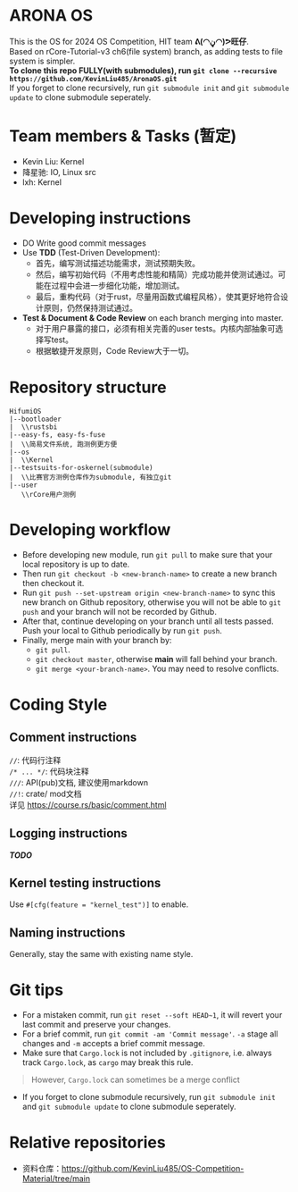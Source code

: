 # ARONA OS
This is the OS for 2024 OS Competition, HIT team **ᕕ(◠ڼ◠)ᕗ旺仔**.  
Based on rCore-Tutorial-v3 ch6(file system) branch, as adding tests to file system is simpler.  
**To clone this repo FULLY(with submodules), run `git clone --recursive https://github.com/KevinLiu485/AronaOS.git`**  
If you forget to clone recursively, run `git submodule init` and `git submodule update` to clone submodule seperately.
# Team members & Tasks (暂定)
- Kevin Liu: Kernel
- 降星驰: IO, Linux src
- lxh: Kernel
# Developing instructions
- DO Write good commit messages
- Use **TDD** (Test-Driven Development): 
  - 首先，编写测试描述功能需求，测试预期失败。
  - 然后，编写初始代码（不用考虑性能和精简）完成功能并使测试通过。可能在过程中会进一步细化功能，增加测试。
  - 最后，重构代码（对于rust，尽量用函数式编程风格），使其更好地符合设计原则，仍然保持测试通过。
- **Test & Document & Code Review** on each branch merging into master.
  - 对于用户暴露的接口，必须有相关完善的user tests。内核内部抽象可选择写test。
  - 根据敏捷开发原则，Code Review大于一切。
# Repository structure
```
HifumiOS
|--bootloader
|  \\rustsbi
|--easy-fs, easy-fs-fuse
|  \\简易文件系统, 跑测例更方便
|--os
|  \\Kernel
|--testsuits-for-oskernel(submodule)
|  \\比赛官方测例仓库作为submodule, 有独立git
|--user
   \\rCore用户测例
```
# Developing workflow
- Before developing new module, run `git pull` to make sure that your local repository is up to date.  
- Then run `git checkout -b <new-branch-name>` to create a new branch then checkout it. 
- Run `git push --set-upstream origin <new-branch-name>` to sync this new branch on Github repository, otherwise you will not be able to `git push` and your branch will not be recorded by Github.
- After that, continue developing on your branch until all tests passed. Push your local to Github periodically by run `git push`.
- Finally, merge main with your branch by: 
  - `git pull`.
  - `git checkout master`, otherwise **main** will fall behind your branch.
  - `git merge <your-branch-name>`. You may need to resolve conflicts.
# Coding Style
## Comment instructions
`//`: 代码行注释  
`/* ... */`: 代码块注释  
`///`: API(pub)文档, 建议使用markdown  
`//!`: crate/ mod文档  
详见 https://course.rs/basic/comment.html  
## Logging instructions
***TODO***
## Kernel testing instructions
Use `#[cfg(feature = "kernel_test")]` to enable.
## Naming instructions
Generally, stay the same with existing name style.
# Git tips
- For a mistaken commit, run `git reset --soft HEAD~1`, it will revert your last commit and preserve your changes.  
- For a brief commit, run `git commit -am 'Commit message'`. `-a` stage all changes and `-m` accepts a brief commit message.
- Make sure that `Cargo.lock` is not included by `.gitignore`, i.e. always track `Cargo.lock`, as `cargo` may break this rule.
> However, `Cargo.lock` can sometimes be a merge conflict
- If you forget to clone submodule recursively, run `git submodule init` and `git submodule update` to clone submodule seperately.
# Relative repositories
- 资料仓库：https://github.com/KevinLiu485/OS-Competition-Material/tree/main

